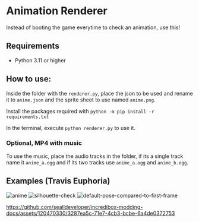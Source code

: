 # Animation Renderer
Instead of booting the game everytime to check an animation, use this!

## Requirements
- Python 3.11 or higher

## How to use:
Inside the folder with the `renderer.py`, place the json to be used and rename it to `anime.json` and the sprite sheet to use named `anime.png`.

Install the packages required with `python -m pip install -r requirements.txt`

In the terminal, execute `python renderer.py` to use it.

### Optional, MP4 with music
To use the music, place the audio tracks in the folder, if its a single track name it `anime_a.ogg` and if its two tracks use `anime_a.ogg` and `anime_b.ogg`.

## Examples (Travis Euphoria)
![anime](https://github.com/sealldeveloper/incredibox-modding-docs/assets/120470330/b0c8ba4a-52cf-4642-8285-0af7d99c1918)
![silhouette-check](https://github.com/sealldeveloper/incredibox-modding-docs/assets/120470330/8c271d51-f7f1-4715-8e2a-5446499520a3)
![default-pose-compared-to-first-frame](https://github.com/sealldeveloper/incredibox-modding-docs/assets/120470330/2275dfe1-5791-4c29-97d7-ce267b16cf2d)


https://github.com/sealldeveloper/incredibox-modding-docs/assets/120470330/3287ea5c-71e7-4cb3-bcbe-6a4de0372753



